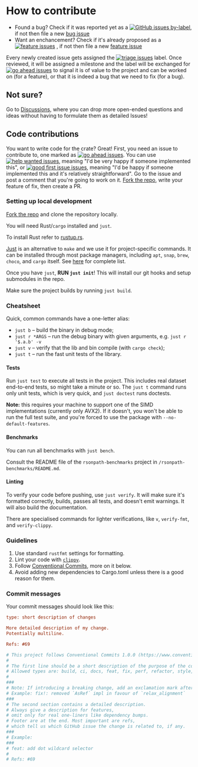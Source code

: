 # How to contribute

- Found a bug? Check if it was reported yet as a
[![GitHub issues by-label](https://img.shields.io/github/issues/v0ldek/rsonpath/type:%20bug?color=%23d73a4a&label=bug&logo=github)](https://github.com/V0ldek/rsonpath/labels/type%3A%20bug),
if not then file a new [bug issue](https://github.com/V0ldek/rsonpath/issues/new?labels=type%3A+bug&template=bug_report.md)
- Want an enchancement? Check if it's already proposed as a
[![feature issues](https://img.shields.io/github/issues/v0ldek/rsonpath/type:%20feature?color=%23b2feff&label=feature&logo=github)](https://github.com/V0ldek/rsonpath/labels/type%3A%20feature)
, if not then file a new [feature issue](https://github.com/V0ldek/rsonpath/issues/new?labels=type%253A+feature&template=feature_request.md)

Every newly created issue gets assigned the
[![triage issues](https://img.shields.io/github/issues/v0ldek/rsonpath/acceptance:%20triage?color=%2384A6B5&label=acceptance%3A%20triage&logo=github)](https://github.com/V0ldek/rsonpath/labels/acceptance%3A%20triage)
label. Once reviewed,
it will be assigned a milestone and the label will be exchanged for
[![go ahead issues](https://img.shields.io/github/issues/v0ldek/rsonpath/acceptance:%20go%20ahead?color=%23FF4400&label=acceptance%3A%20go%20ahead&logo=github)](https://github.com/V0ldek/rsonpath/labels/acceptance%3A%20go%20ahead)
to signal it is of value to the project and
can be worked on (for a feature), or that it is indeed a bug that we need to fix (for a bug).

## Not sure?

Go to [Discussions](https://github.com/V0ldek/rsonpath/discussions), where you can drop more open-ended questions and ideas without having to formulate them as detailed Issues!

## Code contributions

You want to write code for the crate? Great! First, you need an issue to contribute to,
one marked as
[![go ahead issues](https://img.shields.io/github/issues/v0ldek/rsonpath/acceptance:%20go%20ahead?color=%23FF4400&label=acceptance%3A%20go%20ahead&logo=github)](https://github.com/V0ldek/rsonpath/labels/acceptance%3A%20go%20ahead).
You can use
[![help wanted issues](https://img.shields.io/github/issues/v0ldek/rsonpath/contribute:%20help%20wanted?color=%23008672&label=contribute%3A%20help%20wanted&logo=github)](https://github.com/V0ldek/rsonpath/labels/contribute%3A%20help%20wanted),
meaning "I'd be very happy if someone implemented this",
or
[![good first issue issues](https://img.shields.io/github/issues/v0ldek/rsonpath/contribute:%20good%20first%20issue?color=%23008672&label=contribute%3A%20good%20first%20issue&logo=github)](https://github.com/V0ldek/rsonpath/labels/contribute%3A%20good%20first%20issue),
meaning "I'd be happy if someone implemented this and it's relatively straightforward".
Go to the issue and post a comment that you're going to work on it. [Fork the repo](https://github.com/V0ldek/rsonpath/fork),
write your feature of fix, then create a PR.

### Setting up local development

[Fork the repo](https://github.com/V0ldek/rsonpath/fork) and clone the repository locally.

You will need Rust/`cargo` installed and `just`.

To install Rust refer to [rustup.rs](https://rustup.rs/).

[Just](https://github.com/casey/just) is an alternative to `make` and we use it for project-specific commands.
It can be installed through most package managers, including `apt`, `snap`, `brew`, `choco`, and `cargo` itself.
See [here](https://github.com/casey/just#packages) for complete list.

Once you have `just`, **RUN `just init`**! This will install our git hooks and setup submodules in the repo.

Make sure the project builds by running `just build`.

### Cheatsheet

Quick, common commands have a one-letter alias:

- `just b` &ndash; build the binary in debug mode;
- `just r *ARGS` &ndash; run the debug binary with given arguments, e.g. `just r '$.a.b' -v`
- `just v` &ndash; verify that the lib and bin compile (with `cargo check`);
- `just t` &ndash; run the fast unit tests of the library.

#### Tests

Run `just test` to execute all tests in the project. This includes real dataset end-to-end tests,
so might take a minute or so. The `just t` command runs only unit tests, which is very quick,
and `just doctest` runs doctests.

**Note:** this requires your machine to support one of the SIMD implementations (currently only AVX2).
If it doesn't, you won't be able to run the full test suite, and you're forced to use the package with
`--no-default-features`.

#### Benchmarks

You can run all benchmarks with `just bench`.

Consult the README file of the `rsonpath-benchmarks` project in `/rsonpath-benchmarks/README.md`.

#### Linting

To verify your code before pushing, use `just verify`. It will make sure it's formatted correctly,
builds, passes all tests, and doesn't emit warnings. It will also build the documentation.

There are specialised commands for lighter verifications, like `v`, `verify-fmt`, and `verify-clippy`.

### Guidelines

1. Use standard `rustfmt` settings for formatting.
2. Lint your code with [`clippy`](https://github.com/rust-lang/rust-clippy).
3. Follow [Conventional Commits](https://www.conventionalcommits.org/en/v1.0.0/), more on it below.
4. Avoid adding new dependencies to Cargo.toml unless there is a good reason for them.

### Commit messages

Your commit messages should look like this:

```ini
type: short description of changes

More detailed description of my change.
Potentially multiline.

Refs: #69

# This project follows Conventional Commits 1.0.0 (https://www.conventionalcommits.org/en/v1.0.0/)
#
# The first line should be a short description of the purpose of the commit.
# Allowed types are: build, ci, docs, feat, fix, perf, refactor, style, test, chore
#
###
# Note: If introducing a breaking change, add an exclamation mark after the type
# Example: fix!: removed `AsRef` impl in favour of `relax_alignment`
### 
# The second section contains a detailed description.
# Always give a description for features,
# omit only for real one-liners like dependency bumps.
# Footer are at the end. Most important are refs, 
# which tell us which GitHub issue the change is related to, if any.
###
# Example:
###
# feat: add dot wildcard selector
#
# Refs: #69
```

